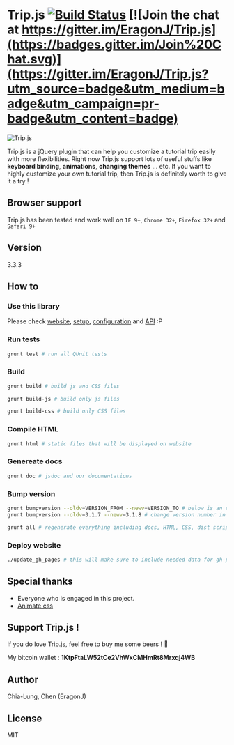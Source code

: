# Trip.js [![Build Status](https://travis-ci.org/EragonJ/Trip.js.png?branch=master)](https://travis-ci.org/EragonJ/Trip.js) [![Join the chat at https://gitter.im/EragonJ/Trip.js](https://badges.gitter.im/Join%20Chat.svg)](https://gitter.im/EragonJ/Trip.js?utm_source=badge&utm_medium=badge&utm_campaign=pr-badge&utm_content=badge)

![Trip.js](https://raw.github.com/EragonJ/Trip.js/master/public/img/logo-tiny.png "Trip.js")

Trip.js is a jQuery plugin that can help you customize a tutorial trip easily with more flexibilities. Right now Trip.js support lots of useful stuffs like **keyboard binding**, **animations**, **changing themes** ... etc. If you want to highly customize your own tutorial trip, then Trip.js is definitely worth to give it a try !

## Browser support

Trip.js has been tested and work well on `IE 9+`, `Chrome 32+`, `Firefox 32+` and `Safari 9+`

## Version

3.3.3

## How to

### Use this library

Please check [website](http://eragonj.github.io/Trip.js), [setup](http://eragonj.github.io/Trip.js/doc-setup.html), [configuration](http://eragonj.github.io/Trip.js/doc-configuration.html) and [API](http://eragonj.github.io/Trip.js/doc-api.html) :P

### Run tests

```bash
grunt test # run all QUnit tests
```

### Build

```bash
grunt build # build js and CSS files
```

```bash
grunt build-js # build only js files
```

```bash
grunt build-css # build only CSS files
```

### Compile HTML

```bash
grunt html # static files that will be displayed on website
```

### Genereate docs

```bash
grunt doc # jsdoc and our documentations
```

### Bump version

```bash
grunt bumpversion --oldv=VERSION_FROM --newv=VERSION_TO # below is an example
grunt bumpversion --oldv=3.1.7 --newv=3.1.8 # change version number in src
```

```bash
grunt all # regenerate everything including docs, HTML, CSS, dist scripts
```

### Deploy website

```bash
./update_gh_pages # this will make sure to include needed data for gh-pages branch
```

## Special thanks

* Everyone who is engaged in this project.
* [Animate.css](http://daneden.github.io/animate.css/)

## Support Trip.js !

If you do love Trip.js, feel free to buy me some beers ! :beers:

My bitcoin wallet : **1KtpFtaLW52tCe2VhWxCMHmRt8Mrxqj4WB**

## Author

Chia-Lung, Chen (EragonJ)

## License

MIT
